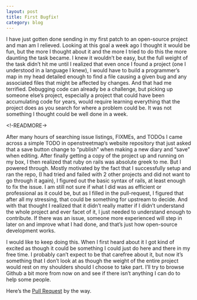 ```yaml
---
layout: post
title: First Bugfix!
category: blog
---
```


I have just gotten done sending in my first patch to an open-source project and man am I relieved. Looking at this goal a week ago I thought it would be fun, but the more I thought about it and the more I tried to do this the more daunting the task became.
I knew it wouldn’t be easy, but the full weight of the task didn’t hit me until I realized that even once I found a project (one I understood in a language I knew), I would have to build a programmer’s map in my head detailed enough to find a file causing a given bug and any associated files that might be affected by changes. And that had me terrified. Debugging code can already be a challenge, but picking up someone else’s project, especially a project that could have been accumulating code for years, would require learning everything that the project does as you search for where a problem could be. It was not something I thought could be well done in a week.

<!-READMORE->

After many hours of searching issue listings, FIXMEs, and TODOs I came across a simple TODO in openstreetmap‘s website repository that just asked that a save button change to “publish” when making a new diary and “save” when editing. After finally getting a copy of the project up and running on my box, I then realized that ruby on rails was absolute greek to me. But I powered through. Mostly motivated by the fact that I successfully setup and ran the repo, (I had tried and failed with 2 other projects and did not want to go through it again), I figured out the basic syntax of rails, at least enough to fix the issue. I am still not sure if what I did was as efficient or professional as it could be, but as I filled in the pull-request, I figured that after all my stressing, that could be something for upstream to decide. 
And with that thought I realized that it didn’t really matter if I didn’t understand the whole project and ever facet of it, I just needed to understand enough to contribute. If there was an issue, someone more experienced will step in later on and improve what I had done, and that’s just how open-source development works.

I would like to keep doing this. When I first heard about it I got kind of excited as though it could be something I could just do here and there in my free time. I probably can’t expect to be that carefree about it, but now it’s something that I don’t look at as though the weight of the entire project would rest on my shoulders should I choose to take part. I’ll try to browse Github a bit more from now on and see if there isn’t anything I can do to help some people.

Here’s the [Pull Request](https://github.com/openstreetmap/openstreetmap-website/pull/903) by the way.
